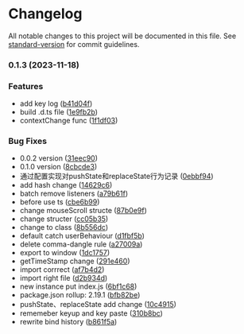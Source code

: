 # Changelog

All notable changes to this project will be documented in this file. See [standard-version](https://github.com/conventional-changelog/standard-version) for commit guidelines.

### 0.1.3 (2023-11-18)


### Features

* add key log ([b41d04f](https://github.com/qiutian00/user-behaviour-tracer/commit/b41d04fccece37ed2d16579e729dd25f7d836ff7))
* build .d.ts file ([1e9fb2b](https://github.com/qiutian00/user-behaviour-tracer/commit/1e9fb2bf1196eec67992417763bf48b3832f5e12))
* contextChange func ([1f1df03](https://github.com/qiutian00/user-behaviour-tracer/commit/1f1df03a8576b08091b3e6ba999b6637e2c4da55))


### Bug Fixes

* 0.0.2 version ([31eec90](https://github.com/qiutian00/user-behaviour-tracer/commit/31eec9043e24a71b73528cc1011f447fa1f207c6))
* 0.1.0 version ([8cbcde3](https://github.com/qiutian00/user-behaviour-tracer/commit/8cbcde3ef6b88aae41b15eb541977e4a1910bb2a))
* 通过配置实现对pushState和replaceState行为记录 ([0ebbf94](https://github.com/qiutian00/user-behaviour-tracer/commit/0ebbf9480680f347cc26ffaa8c7fd4c90d6ab77d))
* add hash change ([14629c6](https://github.com/qiutian00/user-behaviour-tracer/commit/14629c6ed1c6308c6fd70a9465308d3cdae01d82))
* batch remove listeners ([a79b61f](https://github.com/qiutian00/user-behaviour-tracer/commit/a79b61f646de065b6c336f281ec938915aae5511))
* before use ts ([cbe6b99](https://github.com/qiutian00/user-behaviour-tracer/commit/cbe6b99a40b32a0b44119cca4ca764e51363998c))
* change mouseScroll structe ([87b0e9f](https://github.com/qiutian00/user-behaviour-tracer/commit/87b0e9f8d35ad1b814cccff462f7d012a26ba890))
* change structer ([cc05b35](https://github.com/qiutian00/user-behaviour-tracer/commit/cc05b354c749ef211642303e56a1942783a7e0b7))
* change to class ([8b556dc](https://github.com/qiutian00/user-behaviour-tracer/commit/8b556dc412fc787a3da365326c66e2e35535fcc0))
* default catch userBehaviour ([d1fbf5b](https://github.com/qiutian00/user-behaviour-tracer/commit/d1fbf5bbd597b67e44096fa5d79b71f482d9fc01))
* delete comma-dangle rule ([a27009a](https://github.com/qiutian00/user-behaviour-tracer/commit/a27009a8f1112464a5f50695b73576a29a0b8d48))
* export to window ([1dc1757](https://github.com/qiutian00/user-behaviour-tracer/commit/1dc17570d32ec52aa9187f4aa270040980770184))
* getTimeStamp change ([291e460](https://github.com/qiutian00/user-behaviour-tracer/commit/291e46096081fcf63446a362c0aaeb09860d186e))
* import corrrect ([af7b4d2](https://github.com/qiutian00/user-behaviour-tracer/commit/af7b4d2b135fff4f4494f8acd910dbf2fd72f1db))
* import right file ([d2b934d](https://github.com/qiutian00/user-behaviour-tracer/commit/d2b934d62ea97391a92407205429ee9d19886894))
* new instance put index.js ([6bf1c68](https://github.com/qiutian00/user-behaviour-tracer/commit/6bf1c68ca110fa27e24fc12921766fa3cae51b53))
* package.json rollup: 2.19.1 ([bfb82be](https://github.com/qiutian00/user-behaviour-tracer/commit/bfb82be68667346669d7c97f58ae1af81e45317a))
* pushState、replaceState add change ([10c4915](https://github.com/qiutian00/user-behaviour-tracer/commit/10c4915bcc174cf407d7a8300354a3825a3c1932))
* rememeber keyup and key paste ([310b8bc](https://github.com/qiutian00/user-behaviour-tracer/commit/310b8bcd58a085a0bf2cc021fde889de629a1847))
* rewrite bind history ([b861f5a](https://github.com/qiutian00/user-behaviour-tracer/commit/b861f5a81b1c72a0019633dc934a20630f9a0372))
